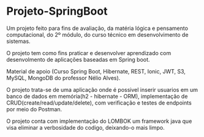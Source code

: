 # Projeto-SpringBoot

Um projeto feito para fins de avaliação, da matéria lógica e pensamento computacional, do 2º módulo, do curso técnico em desenvolvimento de sistemas.

O projeto tem como fins praticar e desenvolver aprendizado com desenvolmento de aplicações baseadas em Spring boot.

Material de apoio (Curso Spring Boot, Hibernate, REST, Ionic, JWT, S3, MySQL, MongoDB do professor Nélio Alves).

O projeto trata-se de uma aplicação onde é possivel inserir usuarios em um banco de dados em memória(h2 - hibernate - ORM), implementação de CRUD(create/read/update/delete), com verificação e testes de endpoints por meio do Postman.

O projeto conta com implementação do LOMBOK um framework java que visa eliminar a verbosidade do codigo, deixando-o mais limpo.
